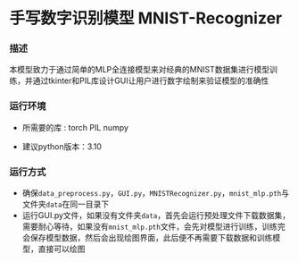 # 手写数字识别模型 MNIST-Recognizer 

### 描述

本模型致力于通过简单的MLP全连接模型来对经典的MNIST数据集进行模型训练，并通过tkinter和PIL库设计GUI让用户进行数字绘制来验证模型的准确性

### 运行环境

- 所需要的库 : torch PIL numpy

- 建议python版本：3.10

### 运行方式

- 确保`data_preprocess.py`，`GUI.py`，`MNISTRecognizer.py`，`mnist_mlp.pth`与文件夹`data`在同一目录下
- 运行GUI.py文件，如果没有文件夹`data`，首先会运行预处理文件下载数据集，需要耐心等待，如果没有`mnist_mlp.pth`文件，会先对模型进行训练，训练完会保存模型数据，然后会出现绘图界面，此后便不再需要下载数据和训练模型，直接可以绘图
